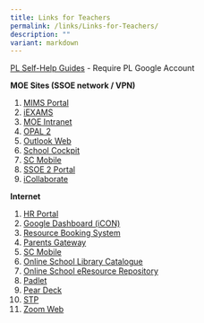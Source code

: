 ```yaml
---
title: Links for Teachers
permalink: /links/Links-for-Teachers/
description: ""
variant: markdown
---
```

[PL Self-Help Guides](https://sites.google.com/plmgps.edu.sg/plmgpsteachers/home) \- Require PL Google Account  
  
**MOE Sites (SSOE network / VPN)**

1.  [MIMS Portal](http://mims.moe.gov.sg/) 
2.  [iEXAMS](https://iexams.seab.gov.sg/)
3.  [MOE Intranet](https://intranet.moe.gov.sg/)
4.  [OPAL 2](https://opal2.moe.edu.sg/)
5.  [Outlook Web](https://schools.gov.sg/owa/)
6.  [School Cockpit](https://schoolcockpit.moe.gov.sg/)
7.  [SC Mobile](https://scmobile.moe.edu.sg/)      
8.  [SSOE 2 Portal](https://ssoe2.moe.edu.sg/)
9.  [iCollaborate](https://icollaborate.moe.gov.sg/)  
    

  
**Internet**   

1.  [HR Portal](https://www.hrp.gov.sg/hrp/) 
2.  [Google Dashboard (iCON)](https://workspace.google.com/dashboard)
3.  [Resource Booking System](https://rbs.avero-tech.com/)
4.  [Parents Gateway](https://pg.moe.edu.sg/)
5.  [SC Mobile](https://scmobile.moe.edu.sg/login)
6.  [Online School Library Catalogue](https://schoolibrary.moe.edu.sg/payalebarmethodistgirlspri)
7.  [Online School eResource Repository](https://schoolibrary.moe.edu.sg/eresourcespri/cgi-bin/spydus.exe/MSGTRN/WPAC/HOME)
8.  [Padlet](https://plmgsp.padlet.org/)
9.  [Pear Deck](http://pear%20deck/)
10.  [STP](https://go.gov.sg/stp)
11.  [Zoom Web](https://zoom.us/signin)